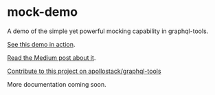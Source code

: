 # mock-demo
A demo of the simple yet powerful mocking capability in graphql-tools.

[See this demo in action](https://apollostack.github.io/mock-demo).

[Read the Medium post about it](https://https://medium.com/p/692feda6e9cd).

[Contribute to this project on apollostack/graphql-tools](https://github.com/apollostack/graphql-tools)

More documentation coming soon.
